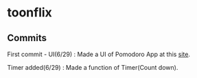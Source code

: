 # toonflix



## Commits

First commit - UI(6/29) : Made a UI of Pomodoro App at this [site](https://www.behance.net/gallery/98918603/POMO-UIKIT?tracking_source=search_projects%7Cpomo+uikit).

Timer added(6/29) : Made a function of Timer(Count down).